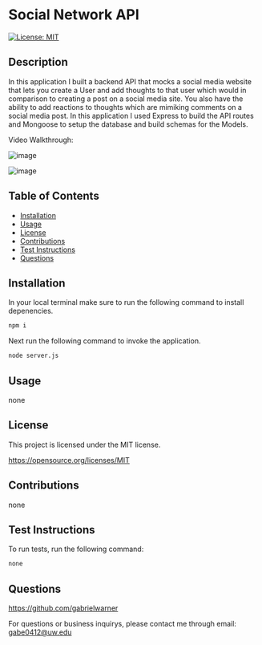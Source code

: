 # Social Network API

[![License: MIT](https://img.shields.io/badge/License-MIT-yellow.svg)](https://opensource.org/licenses/MIT)

## Description
In this application I built a backend API that mocks a social media website that lets you create a User and add thoughts to that user which would in comparison to creating a post on a social media site. You also have the ability to add reactions to thoughts which are mimiking comments on a social media post. In this application I used Express to build the API routes and Mongoose to setup the database and build schemas for the Models.

Video Walkthrough: 

![image](https://user-images.githubusercontent.com/98490756/185527548-83f602fe-0d70-43e7-ab7e-a049de9148c8.png)

![image](https://user-images.githubusercontent.com/98490756/185527613-26c37486-e595-4d5f-8a08-a9f638ce8e0c.png)


## Table of Contents

- [Installation](#installation)
- [Usage](#usage)
- [License](#license)
- [Contributions](#contributions)
- [Test Instructions](#test-instructions)
- [Questions](#questions)
## Installation
In your local terminal make sure to run the following command to install depenencies.
```md
npm i
```
Next run the following command to invoke the application.
```md
node server.js
```

## Usage

none

## License

This project is licensed under the MIT license.

https://opensource.org/licenses/MIT

## Contributions

none

## Test Instructions

To run tests, run the following command: 

```md
none
```

## Questions

https://github.com/gabrielwarner

For questions or business inquirys, please contact me through email: gabe0412@uw.edu
